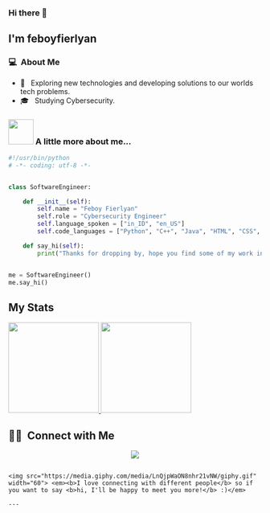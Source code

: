 ### Hi there 👋

## I'm feboyfierlyan

### 💻 &nbsp;About Me 

- 🤔 &nbsp; Exploring new technologies and developing solutions to our worlds tech problems.
- 🎓 &nbsp; Studying Cybersecurity.


### <img src="https://media.giphy.com/media/VgCDAzcKvsR6OM0uWg/giphy.gif" width="50"> A little more about me...  
```python
#!/usr/bin/python
# -*- coding: utf-8 -*-


class SoftwareEngineer:

    def __init__(self):
        self.name = "Feboy Fierlyan"
        self.role = "Cybersecurity Engineer"
        self.language_spoken = ["in_ID", "en_US"]
        self.code_languages = ["Python", "C++", "Java", "HTML", "CSS", "PHP", "Shell"]

    def say_hi(self):
        print("Thanks for dropping by, hope you find some of my work interesting.")


me = SoftwareEngineer()
me.say_hi()
```

## My Stats
<p>
<a href="https://github.com/feboyfierlyan">
  <img height="180em" src="https://github-readme-stats.vercel.app/api?username=feboyfierlyan&show_icons=true&theme=radical" />
  <img height="180em" src="https://github-readme-stats-eight-theta.vercel.app/api/top-langs/?username=feboyfierlyan&theme=radical&layout=compact&exclude_lang=java+r" />
</a>
</p>


##  🤝🏻 &nbsp;Connect with Me

<p align="center">
<a href="mailto:egid5829c0016ae262o@protonmail.com"><img src="https://img.shields.io/badge/-egid5829c0016ae262o@protonmail.com-D14836?style=flat-square&logo=Gmail&logoColor=white"/></a>

```

<img src="https://media.giphy.com/media/LnQjpWaON8nhr21vNW/giphy.gif" width="60"> <em><b>I love connecting with different people</b> so if you want to say <b>hi, I'll be happy to meet you more!</b> :)</em>

---


